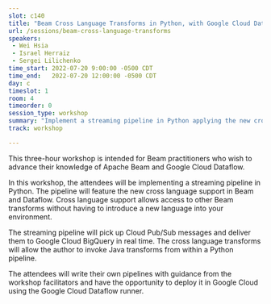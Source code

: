 ```yaml
---
slot: c140
title: "Beam Cross Language Transforms in Python, with Google Cloud Dataflow"
url: /sessions/beam-cross-language-transforms
speakers:
 - Wei Hsia
 - Israel Herraiz
 - Sergei Lilichenko
time_start: 2022-07-20 9:00:00 -0500 CDT
time_end:   2022-07-20 12:00:00 -0500 CDT
day: c
timeslot: 1
room: 4
timeorder: 0
session_type: workshop
summary: "Implement a streaming pipeline in Python applying the new cross language support in Beam and Dataflow. Cross language support allows access to other Beam transforms without having to introduce a new language into your environment."
track: workshop

---
```


This three-hour workshop is intended for Beam practitioners who wish to advance their knowledge of Apache Beam and Google Cloud Dataflow. 
 
In this workshop, the attendees will be implementing a streaming pipeline in Python. The pipeline will feature the new cross language support in Beam and Dataflow. Cross language support allows access to other Beam transforms without having to introduce a new language into your environment. 
 
The streaming pipeline will pick up Cloud Pub/Sub messages and deliver them to Google Cloud BigQuery in real time. The cross language transforms will allow the author to invoke Java transforms from within a Python pipeline.  
 
The attendees will write their own pipelines with guidance from the workshop facilitators and have the opportunity to deploy it in Google Cloud using the Google Cloud Dataflow runner.